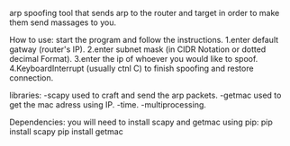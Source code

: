 arp spoofing tool that sends arp to the router and target in order to make them send massages to you.

How to use:
    start the program and follow the instructions.
    1.enter default gatway (router's IP).
    2.enter subnet mask (in CIDR Notation or dotted decimal Format).
    3.enter the ip of whoever you would like to spoof.
    4.KeyboardInterrupt (usually ctnl C) to finish spoofing and restore connection.

libraries:
    -scapy used to craft and send the arp packets.
    -getmac used to get the mac adress using IP.
    -time. 
    -multiprocessing.

Dependencies:
    you will need to install scapy and getmac using pip:
    pip install scapy
    pip install getmac
